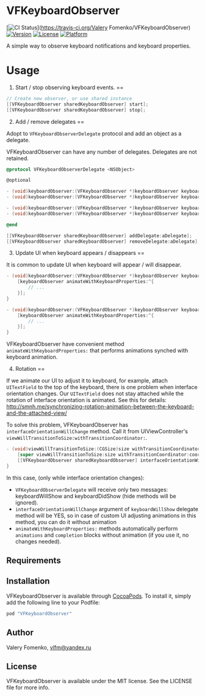 # VFKeyboardObserver

[![CI Status](http://img.shields.io/travis/vlfm/VFKeyboardObserver.svg?style=flat)](https://travis-ci.org/Valery Fomenko/VFKeyboardObserver)
[![Version](https://img.shields.io/cocoapods/v/VFKeyboardObserver.svg?style=flat)](http://cocoapods.org/pods/VFKeyboardObserver)
[![License](https://img.shields.io/cocoapods/l/VFKeyboardObserver.svg?style=flat)](http://cocoapods.org/pods/VFKeyboardObserver)
[![Platform](https://img.shields.io/cocoapods/p/VFKeyboardObserver.svg?style=flat)](http://cocoapods.org/pods/VFKeyboardObserver)

A simple way to observe keyboard notifications and keyboard properties.

Usage
==
1. Start / stop observing keyboard events.
==

```objective-c
// Create new observer, or use shared instance
[[VFKeyboardObserver sharedKeyboardObserver] start];
[[VFKeyboardObserver sharedKeyboardObserver] stop];
```

2. Add / remove delegates
==

Adopt to ```VFKeyboardObserverDelegate``` protocol and add an object as a delegate.

VFKeyboardObserver can have any number of delegates. Delegates are not retained.

```objective-c
@protocol VFKeyboardObserverDelegate <NSObject>

@optional

- (void)keyboardObserver:(VFKeyboardObserver *)keyboardObserver keyboardWillShowWithProperties:(VFKeyboardProperties)keyboardProperties interfaceOrientationWillChange:(BOOL)interfaceOrientationWillChange;
- (void)keyboardObserver:(VFKeyboardObserver *)keyboardObserver keyboardDidShowWithProperties:(VFKeyboardProperties)keyboardProperties;

- (void)keyboardObserver:(VFKeyboardObserver *)keyboardObserver keyboardWillHideWithProperties:(VFKeyboardProperties)keyboardProperties;
- (void)keyboardObserver:(VFKeyboardObserver *)keyboardObserver keyboardDidHideWithProperties:(VFKeyboardProperties)keyboardProperties;

@end

[[VFKeyboardObserver sharedKeyboardObserver] addDelegate:aDelegate];
[[VFKeyboardObserver sharedKeyboardObserver] removeDelegate:aDelegate];
```

3. Update UI when keyboard appears / disappears
==

It is common to update UI when keyboard will appear / will disappear.

```objective-c
- (void)keyboardObserver:(VFKeyboardObserver *)keyboardObserver keyboardWillShowWithProperties:(VFKeyboardProperties)keyboardProperties interfaceOrientationWillChange:(BOOL)interfaceOrientationWillChange {
    [keyboardObserver animateWithKeyboardProperties:^{
        // ...
    }];
}

- (void)keyboardObserver:(VFKeyboardObserver *)keyboardObserver keyboardWillHideWithProperties:(VFKeyboardProperties)keyboardProperties {
    [keyboardObserver animateWithKeyboardProperties:^{
        // ...
    }];
}
```

VFKeyboardObserver have convenient method ```animateWithKeyboardProperties:``` that performs animations synched with keyboard animation.

4. Rotation
==

If we animate our UI to adjust it to keyboard, for example, attach ```UITextField``` to the top of the keyboard, there is one problem when interface orientation changes. Our ```UITextField``` does not stay attached while the rotation of interface orientation is animated.
See this for details: http://smnh.me/synchronizing-rotation-animation-between-the-keyboard-and-the-attached-view/

To solve this problem, VFKeyboardObserver has ```interfaceOrientationWillChange``` method.
Call it from UIViewController's ```viewWillTransitionToSize:withTransitionCoordinator:```.

```objective-c
- (void)viewWillTransitionToSize:(CGSize)size withTransitionCoordinator:(id<UIViewControllerTransitionCoordinator>)coordinator {
    [super viewWillTransitionToSize:size withTransitionCoordinator:coordinator];
    [[VFKeyboardObserver sharedKeyboardObserver] interfaceOrientationWillChange];
}
```

In this case, (only while interface orientation changes):
* ```VFKeyboardObserverDelegate``` will receive only two messages: keyboardWillShow and keyboardDidShow (hide methods will be ignored).
* ```interfaceOrientationWillChange``` argument of ```keyboardWillShow``` delegate method will be YES, so in case of custom UI adjusting animations in this method, you can do it without animation
* ```animateWithKeyboardProperties:```  methods automatically perform ```animations``` and ```completion``` blocks without animation (if you use it, no changes needed).

## Requirements

## Installation

VFKeyboardObserver is available through [CocoaPods](http://cocoapods.org). To install
it, simply add the following line to your Podfile:

```ruby
pod "VFKeyboardObserver"
```

## Author

Valery Fomenko, vlfm@yandex.ru

## License

VFKeyboardObserver is available under the MIT license. See the LICENSE file for more info.
